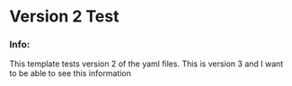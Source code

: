 # Version 2 Test


### Info:

 This template tests version 2 of the yaml files.  This is version 3 and I want to be able to see this information